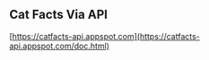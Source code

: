 
## Cat Facts Via API

[https://catfacts-api.appspot.com](https://catfacts-api.appspot.com/doc.html)

